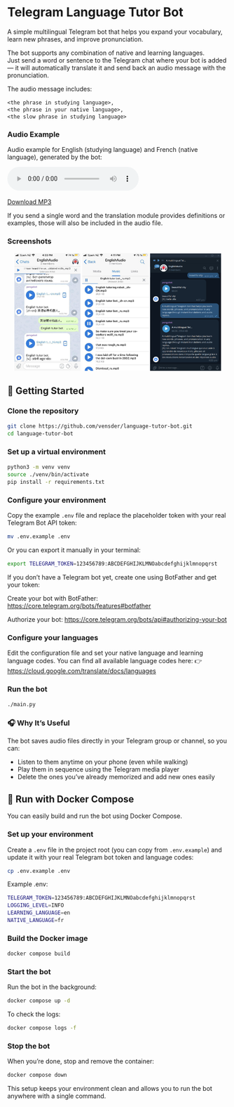 # Telegram Language Tutor Bot

A simple multilingual Telegram bot that helps you expand your vocabulary, learn new phrases, and improve pronunciation.

The bot supports any combination of native and learning languages.  
Just send a word or sentence to the Telegram chat where your bot is added — it will automatically translate it and send back an audio message with the pronunciation.

The audio message includes:

```
<the phrase in studying language>, 
<the phrase in your native language>, 
<the slow phrase in studying language>
```

### Audio Example

Audio example for English (studying language) and French (native language), generated by the bot:

<audio controls>
  <source src="examples/beautiful_city_fr.mp3" type="audio/mpeg">
  <sub>Audio element is not supported here.</sub>
</audio>

[Download MP3](examples/beautiful_city_fr.mp3)

If you send a single word and the translation module provides definitions or examples, those will also be included in the audio file.

### Screenshots

<p align="center">
  <img src="img/mobile01.jpg" alt="Mobile view 1" width="30%">
  <img src="img/mobile02.jpg" alt="Mobile view 2" width="30%">
  <img src="img/desktop03.png" alt="Desktop view" width="32%">
</p>

## 🚀 Getting Started

### Clone the repository

```sh
git clone https://github.com/vensder/language-tutor-bot.git
cd language-tutor-bot
```
### Set up a virtual environment

```sh
python3 -m venv venv
source ./venv/bin/activate
pip install -r requirements.txt
```

### Configure your environment

Copy the example `.env` file and replace the placeholder token with your real Telegram Bot API token:

```sh
mv .env.example .env
```

Or you can export it manually in your terminal:

```sh
export TELEGRAM_TOKEN=123456789:ABCDEFGHIJKLMNOabcdefghijklmnopqrst
```

If you don’t have a Telegram bot yet, create one using BotFather and get your token:

Create your bot with BotFather: https://core.telegram.org/bots/features#botfather

Authorize your bot: https://core.telegram.org/bots/api#authorizing-your-bot

### Configure your languages

Edit the configuration file and set your native language and learning language codes.
You can find all available language codes here:
👉 https://cloud.google.com/translate/docs/languages

### Run the bot

```sh
./main.py
```

### 🎧 Why It’s Useful

The bot saves audio files directly in your Telegram group or channel, so you can:

- Listen to them anytime on your phone (even while walking)
- Play them in sequence using the Telegram media player
- Delete the ones you’ve already memorized and add new ones easily

## 🐳 Run with Docker Compose

You can easily build and run the bot using Docker Compose.

### Set up your environment

Create a `.env` file in the project root (you can copy from `.env.example`) and update it with your real Telegram bot token and language codes:

```sh
cp .env.example .env
```

Example .env:

```sh
TELEGRAM_TOKEN=123456789:ABCDEFGHIJKLMNOabcdefghijklmnopqrst
LOGGING_LEVEL=INFO
LEARNING_LANGUAGE=en
NATIVE_LANGUAGE=fr
```

### Build the Docker image

```sh
docker compose build
```

### Start the bot

Run the bot in the background:

```sh
docker compose up -d
```

To check the logs:

```sh
docker compose logs -f
```

### Stop the bot

When you’re done, stop and remove the container:

```sh
docker compose down
```

This setup keeps your environment clean and allows you to run the bot anywhere with a single command.

